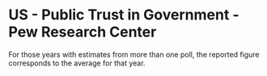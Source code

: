 # US - Public Trust in Government - Pew Research Center

For those years with estimates from more than one poll, the reported figure corresponds to the average for that year.
